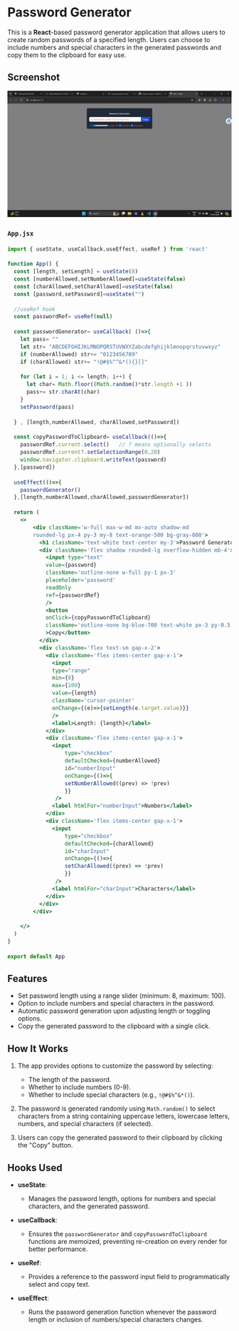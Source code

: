 # Password Generator

This is a **React**-based password generator application that allows users to create random passwords of a specified length. Users can choose to include numbers and special characters in the generated passwords and copy them to the clipboard for easy use.

## Screenshot
 
![Image 2](src\assets\passwordGen.png)

### `App.jsx`
```jsx
import { useState, useCallback,useEffect, useRef } from 'react'
 
function App() {
  const [length, setLength] = useState(8)
  const [numberAllowed,setNumberAllowed]=useState(false)
  const [charAllowed,setCharAllowed]=useState(false)
  const [password,setPassword]=useState("")

  //useRef hook
  const passwordRef= useRef(null)

  const passwordGenerator= useCallback( ()=>{
    let pass= ""
    let str= "ABCDEFGHIJKLMNOPQRSTUVWXYZabcdefghijklmnopqrstuvwxyz"
    if (numberAllowed) str+= "0123456789"
    if (charAllowed) str+= "!@#$%^^&*(){}[]"

    for (let i = 1; i <= length; i++) {
      let char= Math.floor((Math.random()*str.length +1 ))
      pass+= str.charAt(char)
    }
    setPassword(pass)

  } , [length,numberAllowed, charAllowed,setPassword])
 
  const copyPasswordToClipboard= useCallback(()=>{
    passwordRef.current.select()   // ? means optionally selects
    passwordRef.current?.setSelectionRange(0,20)
    window.navigator.clipboard.writeText(password)
  },[password])

  useEffect(()=>{
    passwordGenerator()
  },[length,numberAllowed,charAllowed,passwordGenerator])

  return (
    <>
        <div className='w-full max-w-md mx-auto shadow-md 
        rounded-lg px-4 py-3 my-8 text-orange-500 bg-gray-800'>
          <h1 className='text-white text-center my-3'>Password Generator</h1>
          <div className='flex shadow rounded-lg overflow-hidden mb-4'>
            <input type="text" 
            value={password}
            className='outline-none w-full py-1 px-3'
            placeholder='password'
            readOnly
            ref={passwordRef}
            />
            <button 
            onClick={copyPasswordToClipboard}
            className='outline-none bg-blue-700 text-white px-3 py-0.5 shrink-0'
            >Copy</button>
          </div>
          <div className='flex text-sm gap-x-2'> 
            <div className='flex items-center gap-x-1'> 
              <input 
              type="range" 
              min={8}
              max={100}
              value={length}
              className='cursor-pointer'
              onChange={(e)=>{setLength(e.target.value)}}
              />
              <label>Length: {length}</label>
            </div>
            <div className='flex items-center gap-x-1'>
              <input 
                  type="checkbox" 
                  defaultChecked={numberAllowed}
                  id="numberInput" 
                  onChange={()=>{
                  setNumberAllowed((prev) => !prev)
                  }} 
               />
              <label htmlFor="numberInput">Numbers</label>
            </div>
            <div className='flex items-center gap-x-1'>
              <input 
                  type="checkbox" 
                  defaultChecked={charAllowed}
                  id="charInput" 
                  onChange={()=>{
                  setCharAllowed((prev) => !prev)
                  }} 
               />
              <label htmlFor="charInput">Characters</label>
            </div>
          </div>
        </div> 

    </>
  )
}

export default App

```

## Features

- Set password length using a range slider (minimum: 8, maximum: 100).
- Option to include numbers and special characters in the password.
- Automatic password generation upon adjusting length or toggling options.
- Copy the generated password to the clipboard with a single click.

## How It Works

1. The app provides options to customize the password by selecting:
   - The length of the password.
   - Whether to include numbers (0-9).
   - Whether to include special characters (e.g., `!@#$%^&*()`).
   
2. The password is generated randomly using `Math.random()` to select characters from a string containing uppercase letters, lowercase letters, numbers, and special characters (if selected).

3. Users can copy the generated password to their clipboard by clicking the "Copy" button.

## Hooks Used

- **useState**: 
  - Manages the password length, options for numbers and special characters, and the generated password.
  
- **useCallback**: 
  - Ensures the `passwordGenerator` and `copyPasswordToClipboard` functions are memoized, preventing re-creation on every render for better performance.
  
- **useRef**: 
  - Provides a reference to the password input field to programmatically select and copy text.
  
- **useEffect**: 
  - Runs the password generation function whenever the password length or inclusion of numbers/special characters changes.
